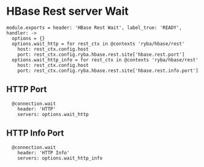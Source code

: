 
# HBase Rest server Wait

    module.exports = header: 'HBase Rest Wait', label_true: 'READY', handler: ->
      options = {}
      options.wait_http = for rest_ctx in @contexts 'ryba/hbase/rest'
        host: rest_ctx.config.host
        port: rest_ctx.config.ryba.hbase.rest.site['hbase.rest.port']
      options.wait_http_info = for rest_ctx in @contexts 'ryba/hbase/rest'
        host: rest_ctx.config.host
        port: rest_ctx.config.ryba.hbase.rest.site['hbase.rest.info.port']

## HTTP Port

      @connection.wait
        header: 'HTTP'
        servers: options.wait_http

## HTTP Info Port

      @connection.wait
        header: 'HTTP Info'
        servers: options.wait_http_info
